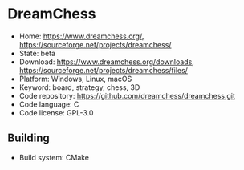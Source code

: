 # DreamChess

- Home: https://www.dreamchess.org/, https://sourceforge.net/projects/dreamchess/
- State: beta
- Download: https://www.dreamchess.org/downloads, https://sourceforge.net/projects/dreamchess/files/
- Platform: Windows, Linux, macOS
- Keyword: board, strategy, chess, 3D
- Code repository: https://github.com/dreamchess/dreamchess.git
- Code language: C
- Code license: GPL-3.0

## Building

- Build system: CMake
